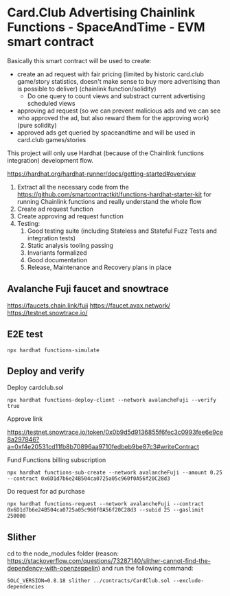 # Card.Club Advertising Chainlink Functions - SpaceAndTime - EVM smart contract

Basically this smart contract will be used to create:

- create an ad request with fair pricing (limited by historic card.club game/story statistics, doesn't make sense to buy more advertising than is possible to deliver) (chainlink function/solidity)
  - Do one query to count views and substract current advertising scheduled views
- approving ad request (so we can prevent malicious ads and we can see who approved the ad, but also reward them for the approving work) (pure solidity)
- approved ads get queried by spaceandtime and will be used in card.club games/stories

This project will only use Hardhat (because of the Chainlink functions integration) development flow.

https://hardhat.org/hardhat-runner/docs/getting-started#overview

1. Extract all the necessary code from the https://github.com/smartcontractkit/functions-hardhat-starter-kit for running Chainlink functions and really understand the whole flow
2. Create ad request function
3. Create approving ad request function
4. Testing:
   1. Good testing suite (including Stateless and Stateful Fuzz Tests and integration tests)
   2. Static analysis tooling passing
   3. Invariants formalized
   4. Good documentation
   5. Release, Maintenance and Recovery plans in place

## Avalanche Fuji faucet and snowtrace

https://faucets.chain.link/fuji
https://faucet.avax.network/
https://testnet.snowtrace.io/

## E2E test

```
npx hardhat functions-simulate
```

## Deploy and verify

Deploy cardclub.sol

```
npx hardhat functions-deploy-client --network avalancheFuji --verify true
```

Approve link

https://testnet.snowtrace.io/token/0x0b9d5d9136855f6fec3c0993fee6e9ce8a297846?a=0xf4e20531cd11fb8b70896aa9710fedbeb9be87c3#writeContract

Fund Functions billing subscription

```
npx hardhat functions-sub-create --network avalancheFuji --amount 0.25 --contract 0x6D1d7b6e24B504ca0725a05c960f0A56f20C28d3
```

Do request for ad purchase

```
npx hardhat functions-request --network avalancheFuji --contract 0x6D1d7b6e24B504ca0725a05c960f0A56f20C28d3 --subid 25 --gaslimit 250000
```

## Slither

cd to the node_modules folder (reason: https://stackoverflow.com/questions/73287140/slither-cannot-find-the-dependency-with-openzeppelin) and run the following command:

```
SOLC_VERSION=0.8.18 slither ../contracts/CardClub.sol --exclude-dependencies
```
